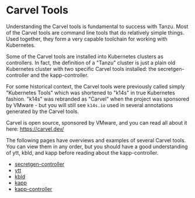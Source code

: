 # Carvel Tools

Understanding the Carvel tools is fundamental to success with Tanzu. Most of the Carvel tools are command line tools that do
relatively simple things. Used together, they form a very capable toolchain for working with Kubernetes.

Some of the Carvel tools are installed into Kubernetes clusters as controllers. In fact, the definition of a "Tanzu" cluster
is just a plain old Kubernetes cluster with two specific Carvel tools installed: the secretgen-controller and the kapp-controller.

For some historical context, the Carvel tools were previously called simply "Kubernetes Tools" which was shortened to "k14s" in
true Kubernetes fashion. "k14s" was rebranded as "Carvel" when the project was sponsored by VMware - but you will still see
`k14s.io` used in several annotations generated by the Carvel tools.

Carvel is open source, sponsored by VMware, and you can read all about it here: https://carvel.dev/

The following pages have overviews and examples of several Carvel tools. You can view them in any order, but you should
have a good understanding of ytt, kbld, and kapp before reading about the kapp-controller.

- [secretgen-controller](secretgen-controller/README.md)
- [ytt](ytt/README.md)
- [kbld](kbld/README.md)
- [kapp](kapp/README.md)
- [kapp-controller](kapp-controller/README.md)
